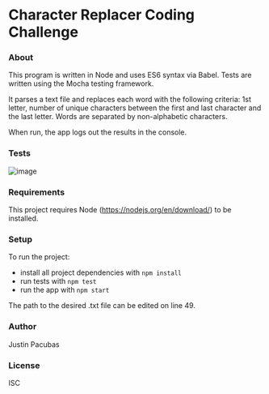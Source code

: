 Character Replacer Coding Challenge
=======================

### About
This program is written in Node and uses ES6 syntax via Babel.  Tests are written using the Mocha testing framework.

It parses a text file and replaces each word with the following criteria: 1st letter, number of unique characters between the first and last character and the last letter.  Words are separated by non-alphabetic characters.

When run, the app logs out the results in the console.

### Tests
![image](https://user-images.githubusercontent.com/5856234/41007029-8a21a9fa-68e9-11e8-87d9-adbc1f0cdaa0.png)

### Requirements
This project requires Node (https://nodejs.org/en/download/) to be installed.

### Setup
To run the project:

* install all project dependencies with `npm install`
* run tests with `npm test`
* run the app with `npm start`

The path to the desired .txt file can be edited on line 49.

### Author
Justin Pacubas

### License
ISC

